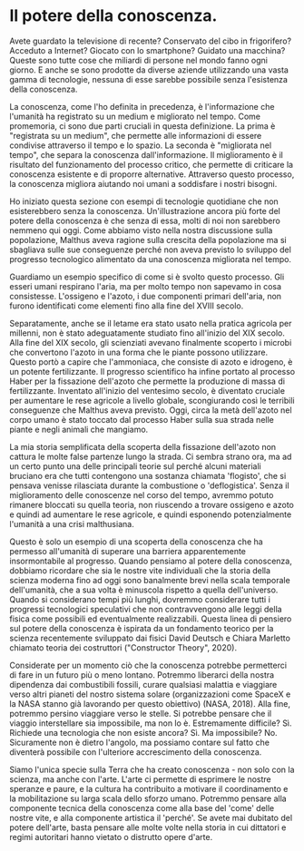 # Il potere della conoscenza.

Avete guardato la televisione di recente? Conservato del cibo in frigorifero? Acceduto a Internet? Giocato con lo smartphone? Guidato una macchina? Queste sono tutte cose che miliardi di persone nel mondo fanno ogni giorno. E anche se sono prodotte da diverse aziende utilizzando una vasta gamma di tecnologie, nessuna di esse sarebbe possibile senza l'esistenza della conoscenza.
 
La conoscenza, come l'ho definita in precedenza, è l'informazione che l'umanità ha registrato su un medium e migliorato nel tempo. Come promemoria, ci sono due parti cruciali in questa definizione. La prima è "registrata su un medium", che permette alle informazioni di essere condivise attraverso il tempo e lo spazio. La seconda è "migliorata nel tempo", che separa la conoscenza dall'informazione. Il miglioramento è il risultato del funzionamento del processo critico, che permette di criticare la conoscenza esistente e di proporre alternative. Attraverso questo processo, la conoscenza migliora aiutando noi umani a soddisfare i nostri bisogni.

Ho iniziato questa sezione con esempi di tecnologie quotidiane che non esisterebbero senza la conoscenza. Un'illustrazione ancora più forte del potere della conoscenza è che senza di essa, molti di noi non sarebbero nemmeno qui oggi. Come abbiamo visto nella nostra discussione sulla popolazione, Malthus aveva ragione sulla crescita della popolazione ma si sbagliava sulle sue conseguenze perché non aveva previsto lo sviluppo del progresso tecnologico alimentato da una conoscenza migliorata nel tempo.

Guardiamo un esempio specifico di come si è svolto questo processo. Gli esseri umani respirano l'aria, ma per molto tempo non sapevamo in cosa consistesse. L'ossigeno e l'azoto, i due componenti primari dell'aria, non furono identificati come elementi fino alla fine del XVIII secolo.  

Separatamente, anche se il letame era stato usato nella pratica agricola per millenni, non è stato adeguatamente studiato fino all'inizio del XIX secolo. Alla fine del XIX secolo, gli scienziati avevano finalmente scoperto i microbi che convertono l'azoto in una forma che le piante possono utilizzare. Questo portò a capire che l'ammoniaca, che consiste di azoto e idrogeno, è un potente fertilizzante. Il progresso scientifico ha infine portato al processo Haber per la fissazione dell'azoto che permette la produzione di massa di fertilizzante. Inventato all'inizio del ventesimo secolo, è diventato cruciale per aumentare le rese agricole a livello globale, scongiurando così le terribili conseguenze che Malthus aveva previsto. Oggi, circa la metà dell'azoto nel corpo umano è stato toccato dal processo Haber sulla sua strada nelle piante e negli animali che mangiamo.

La mia storia semplificata della scoperta della fissazione dell'azoto non cattura le molte false partenze lungo la strada. Ci sembra strano ora, ma ad un certo punto una delle principali teorie sul perché alcuni materiali bruciano era che tutti contengono una sostanza chiamata 'flogisto', che si pensava venisse rilasciata durante la combustione o 'deflogistica'. Senza il miglioramento delle conoscenze nel corso del tempo, avremmo potuto rimanere bloccati su quella teoria, non riuscendo a trovare ossigeno e azoto e quindi ad aumentare le rese agricole, e quindi esponendo potenzialmente l'umanità a una crisi malthusiana. 

Questo è solo un esempio di una scoperta della conoscenza che ha permesso all'umanità di superare una barriera apparentemente insormontabile al progresso. Quando pensiamo al potere della conoscenza, dobbiamo ricordare che sia le nostre vite individuali che la storia della scienza moderna fino ad oggi sono banalmente brevi nella scala temporale dell'umanità, che a sua volta è minuscola rispetto a quella dell'universo. Quando si considerano tempi più lunghi, dovremmo considerare tutti i progressi tecnologici speculativi che non contravvengono alle leggi della fisica come possibili ed eventualmente realizzabili. Questa linea di pensiero sul potere della conoscenza è ispirata da un fondamento teorico per la scienza recentemente sviluppato dai fisici David Deutsch e Chiara Marletto chiamato teoria dei costruttori ("Constructor Theory", 2020). 

Considerate per un momento ciò che la conoscenza potrebbe permetterci di fare in un futuro più o meno lontano. Potremmo liberarci della nostra dipendenza dai combustibili fossili, curare qualsiasi malattia e viaggiare verso altri pianeti del nostro sistema solare (organizzazioni come SpaceX e la NASA stanno già lavorando per questo obiettivo) (NASA, 2018). Alla fine, potremmo persino viaggiare verso le stelle. Si potrebbe pensare che il viaggio interstellare sia impossibile, ma non lo è. Estremamente difficile? Sì. Richiede una tecnologia che non esiste ancora? Sì. Ma impossibile? No. Sicuramente non è dietro l'angolo, ma possiamo contare sul fatto che diventerà possibile con l'ulteriore accrescimento della conoscenza. 

Siamo l'unica specie sulla Terra che ha creato conoscenza - non solo con la scienza, ma anche con l'arte. L'arte ci permette di esprimere le nostre speranze e paure, e la cultura ha contribuito a motivare il coordinamento e la mobilitazione su larga scala dello sforzo umano. Potremmo pensare alla componente tecnica della conoscenza come alla base del 'come' delle nostre vite, e alla componente artistica il 'perché'. Se avete mai dubitato del potere dell'arte, basta pensare alle molte volte nella storia in cui dittatori e regimi autoritari hanno vietato o distrutto opere d'arte.

